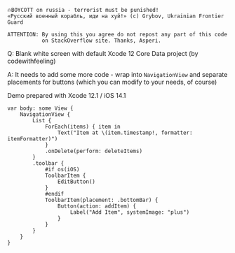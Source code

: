```
🔥BOYCOTT on russia - terrorist must be punished!
«Русский военный корабль, иди на хуй!» (c) Grybov, Ukrainian Frontier Guard

ATTENTION: By using this you agree do not repost any part of this code
           on StackOverflow site. Thanks, Asperi.
```

Q: Blank white screen with default Xcode 12 Core Data project (by codewithfeeling)

A: It needs to add some more code - wrap into `NavigationView` and separate placements for buttons (which you can modify to your needs, of course)

Demo prepared with Xcode 12.1 / iOS 14.1

	var body: some View {
		NavigationView {
			List {
				ForEach(items) { item in
					Text("Item at \(item.timestamp!, formatter: itemFormatter)")
				}
				.onDelete(perform: deleteItems)
			}
			.toolbar {
				#if os(iOS)
				ToolbarItem {
					EditButton()
				}
				#endif
				ToolbarItem(placement: .bottomBar) {
					Button(action: addItem) {
						Label("Add Item", systemImage: "plus")
					}
				}
			}
		}
	}

